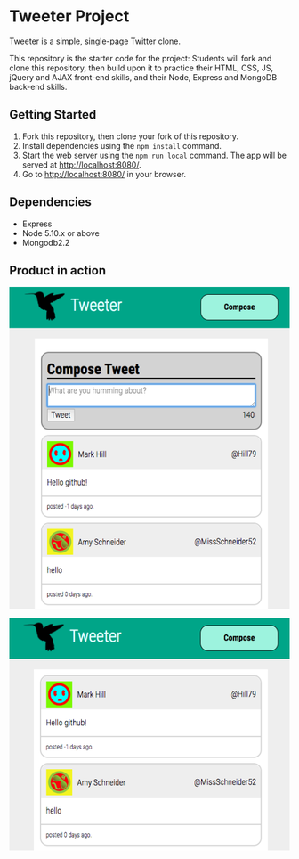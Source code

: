 # Tweeter Project

Tweeter is a simple, single-page Twitter clone.

This repository is the starter code for the project: Students will fork and clone this repository, then build upon it to practice their HTML, CSS, JS, jQuery and AJAX front-end skills, and their Node, Express and MongoDB back-end skills.

## Getting Started

1. Fork this repository, then clone your fork of this repository.
2. Install dependencies using the `npm install` command.
3. Start the web server using the `npm run local` command. The app will be served at <http://localhost:8080/>.
4. Go to <http://localhost:8080/> in your browser.

## Dependencies

- Express
- Node 5.10.x or above
- Mongodb2.2

## Product in action

!["Screenshot of Tweet Input window"](https://github.com/Etherkavu/tweeter/blob/master/docs/tweeter_shown.png?raw=true)

!["Screenshot of Tweet input window hidden"](https://github.com/Etherkavu/tweeter/blob/master/docs/tweeter_hidden.png?raw=true)
